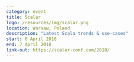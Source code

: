 ```yaml
---
category: event
title: Scalar
logo: /resources/img/scalar.png
location: Warsaw, Poland
description: "Latest Scala trends & use-cases"
start: 6 April 2018
end: 7 April 2018
link-out: https://scalar-conf.com/2018/
---
```

